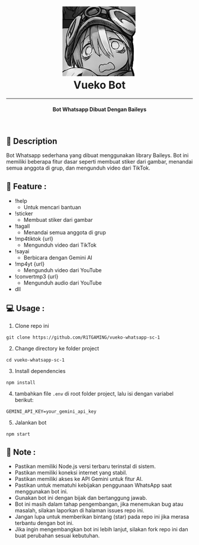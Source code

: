 <h1 align="center">
  <br>
  <a href=""><img src="./assets/vueko.jpeg" alt="Markdownify" width="200"></a>
  <br>
  Vueko Bot
  <br>
</h1>

<hr>

<h4 align="center">Bot Whatsapp Dibuat Dengan Baileys </h4>

<br>

## 📜 Description

Bot Whatsapp sederhana yang dibuat menggunakan library Baileys. Bot ini memiliki beberapa fitur dasar seperti membuat stiker dari gambar, menandai semua anggota di grup, dan mengunduh video dari TikTok.

## 🔧 Feature :

- !help
  - Untuk mencari bantuan
- !sticker
  - Membuat stiker dari gambar
- !tagall
  - Menandai semua anggota di grup
- !mp4tiktok {url}
  - Mengunduh video dari TikTok
- !sayai
  - Berbicara dengan Gemini AI
- !mp4yt {url}
  - Mengunduh video dari YouTube
- !convertmp3 {url}
  - Mengunduh audio dari YouTube
- dll

## 💻 Usage :

1. Clone repo ini

```shell
git clone https://github.com/R1TGAMING/vueko-whatsapp-sc-1
```

2. Change directory ke folder project

```shell
cd vueko-whatsapp-sc-1
```

3. Install dependencies

```shell
npm install
```

4. tambahkan file `.env` di root folder project, lalu isi dengan variabel berikut:

```
GEMINI_API_KEY=your_gemini_api_key
```

5. Jalankan bot

```shell
npm start
```

## 📜 Note :

- Pastikan memiliki Node.js versi terbaru terinstal di sistem.
- Pastikan memiliki koneksi internet yang stabil.
- Pastikan memiliki akses ke API Gemini untuk fitur AI.
- Pastikan untuk mematuhi kebijakan penggunaan WhatsApp saat menggunakan bot ini.
- Gunakan bot ini dengan bijak dan bertanggung jawab.
- Bot ini masih dalam tahap pengembangan, jika menemukan bug atau masalah, silakan laporkan di halaman issues repo ini.
- Jangan lupa untuk memberikan bintang (star) pada repo ini jika merasa terbantu dengan bot ini.
- Jika ingin mengembangkan bot ini lebih lanjut, silakan fork repo ini dan buat perubahan sesuai kebutuhan.
